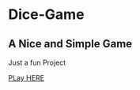 # Dice-Game

## A Nice and Simple Game

Just a fun Project

[PLay HERE]("https://anurag-pathak.github.io/Dice-Game/")
